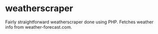 # weatherscraper

Fairly straightforward weatherscraper done using PHP. Fetches weather info from weather-forecast.com.
